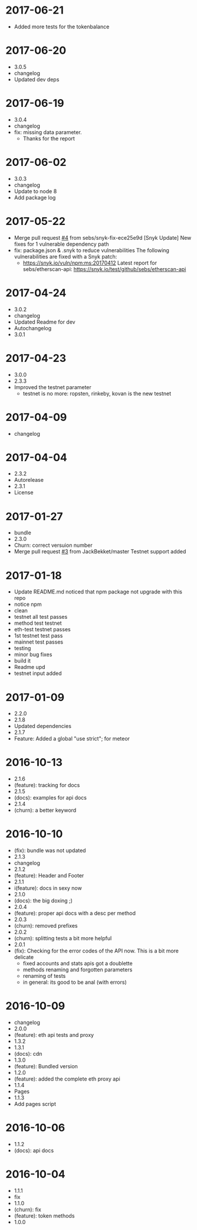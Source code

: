 2017-06-21
==========

  * Added more tests for the tokenbalance

2017-06-20
==========

  * 3.0.5
  * changelog
  * Updated dev deps

2017-06-19
==========

  * 3.0.4
  * changelog
  * fix: missing data parameter.
    * Thanks for the report

2017-06-02
==========

  * 3.0.3
  * changelog
  * Update to node 8
  * Add package log

2017-05-22
==========

  * Merge pull request [#4](https://github.com/sebs/etherscan-api/issues/4) from sebs/snyk-fix-ece25e9d
    [Snyk Update] New fixes for 1 vulnerable dependency path
  * fix: package.json & .snyk to reduce vulnerabilities
    The following vulnerabilities are fixed with a Snyk patch:
    - https://snyk.io/vuln/npm:ms:20170412
    Latest report for sebs/etherscan-api:
    https://snyk.io/test/github/sebs/etherscan-api

2017-04-24
==========

  * 3.0.2
  * changelog
  * Updated Readme for dev
  * Autochangelog
  * 3.0.1

2017-04-23
==========

  * 3.0.0
  * 2.3.3
  * Improved the testnet parameter
    * testnet is no more: ropsten, rinkeby, kovan is the new testnet

2017-04-09
==========

  * changelog

2017-04-04
==========

  * 2.3.2
  * Autorelease
  * 2.3.1
  * License

2017-01-27
==========

  * bundle
  * 2.3.0
  * Churn: correct versuion number
  * Merge pull request [#3](https://github.com/sebs/etherscan-api/issues/3) from JackBekket/master
    Testnet support added

2017-01-18
==========

  * Update README.md
    noticed that npm package not upgrade with this repo
  * notice npm
  * clean
  * testnet all test passes
  * method test testnet
  * eth-test testnet passes
  * 1st testnet test pass
  * mainnet test passes
  * testing
  * minor bug fixes
  * build it
  * Readme upd
  * testnet input added

2017-01-09
==========

  * 2.2.0
  * 2.1.8
  * Updated dependencies
  * 2.1.7
  * Feature: Added a global "use strict"; for meteor

2016-10-13
==========

  * 2.1.6
  * (feature): tracking for docs
  * 2.1.5
  * (docs): examples for api docs
  * 2.1.4
  * (churn): a better keyword

2016-10-10
==========

  * (fix): bundle was not updated
  * 2.1.3
  * changelog
  * 2.1.2
  * (feature): Header and Footer
  * 2.1.1
  * i(feature): docs in sexy now
  * 2.1.0
  * (docs): the big doxing ;)
  * 2.0.4
  * (feature): proper api docs with a desc per method
  * 2.0.3
  * (churn): removed prefixes
  * 2.0.2
  * (churn): splitting tests a bit more helpful
  * 2.0.1
  * (fix): Checking for the error codes of the API now. This is a bit more delicate
    * fixed accounts and stats apis got a doublette
    * methods renaming and forgotten parameters
    * renaming of tests
    * in general: its good to be anal (with errors)

2016-10-09
==========

  * changelog
  * 2.0.0
  * (feature): eth api tests and proxy
  * 1.3.2
  * 1.3.1
  * (docs): cdn
  * 1.3.0
  * (feature): Bundled version
  * 1.2.0
  * (feature): added the complete eth proxy api
  * 1.1.4
  * Pages
  * 1.1.3
  * Add pages script

2016-10-06
==========

  * 1.1.2
  * (docs): api docs

2016-10-04
==========

  * 1.1.1
  * fix
  * 1.1.0
  * (churn): fix
  * (feature): token methods
  * 1.0.0
